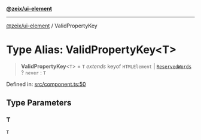 [**@zeix/ui-element**](../README.md)

***

[@zeix/ui-element](../globals.md) / ValidPropertyKey

# Type Alias: ValidPropertyKey\<T\>

> **ValidPropertyKey**\<`T`\> = `T` *extends* keyof `HTMLElement` \| [`ReservedWords`](ReservedWords.md) ? `never` : `T`

Defined in: [src/component.ts:50](https://github.com/zeixcom/ui-element/blob/59d79a082870e892722e0aaa0f251617218ab48f/src/component.ts#L50)

## Type Parameters

### T

`T`
